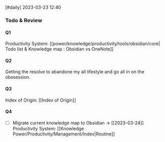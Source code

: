 [#daily]
2023-03-23
12:40

### Todo & Review
#### Q1
Productivity System: [[power/knowledge/productivity/tools/obsidian/core| Todo list & Knowledge map : Obsidian vs OneNote]]
#### Q2
Getting the resolve to abandone my all lifestyle and go all in on the obssession.
#### Q3
Index of Origin: [[Index of Origin]]
#### Q4
- [ ] Migrate current knowledge map to Obsidian -> [[2023-03-24]]
Productivity System: [[Knowledge Power/Productivity/Management/Index|Routine]]

